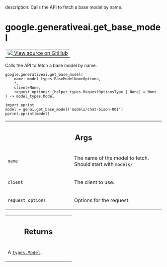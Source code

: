 description: Calls the API to fetch a base model by name.

<div itemscope itemtype="http://developers.google.com/ReferenceObject">
<meta itemprop="name" content="google.generativeai.get_base_model" />
<meta itemprop="path" content="Stable" />
</div>

# google.generativeai.get_base_model

<!-- Insert buttons and diff -->

<table class="tfo-notebook-buttons tfo-api nocontent">
<td>
  <a target="_blank" href="https://github.com/google/generative-ai-python/blob/master/google/generativeai/models.py#L66-L102">
    <img src="https://www.tensorflow.org/images/GitHub-Mark-32px.png" />
    View source on GitHub
  </a>
</td>
</table>



Calls the API to fetch a base model by name.


<pre class="devsite-click-to-copy prettyprint lang-py tfo-signature-link">
<code>google.generativeai.get_base_model(
    name: model_types.BaseModelNameOptions,
    *,
    client=None,
    request_options: (helper_types.RequestOptionsType | None) = None
) -> model_types.Model
</code></pre>



<!-- Placeholder for "Used in" -->

```
import pprint
model = genai.get_base_model('models/chat-bison-001')
pprint.pprint(model)
```

<!-- Tabular view -->
 <table class="responsive fixed orange">
<colgroup><col width="214px"><col></colgroup>
<tr><th colspan="2"><h2 class="add-link">Args</h2></th></tr>

<tr>
<td>

`name`<a id="name"></a>

</td>
<td>

The name of the model to fetch. Should start with `models/`

</td>
</tr><tr>
<td>

`client`<a id="client"></a>

</td>
<td>

The client to use.

</td>
</tr><tr>
<td>

`request_options`<a id="request_options"></a>

</td>
<td>

Options for the request.

</td>
</tr>
</table>



<!-- Tabular view -->
 <table class="responsive fixed orange">
<colgroup><col width="214px"><col></colgroup>
<tr><th colspan="2"><h2 class="add-link">Returns</h2></th></tr>
<tr class="alt">
<td colspan="2">

A <a href="../../google/generativeai/types/Model.md"><code>types.Model</code></a>.

</td>
</tr>

</table>

